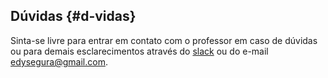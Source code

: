## Dúvidas {#d-vidas}

Sinta-se livre para entrar em contato com o professor em caso de dúvidas ou para demais esclarecimentos através do [slack](https://slack.com/) ou do e-mail edysegura@gmail.com.

